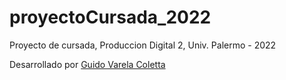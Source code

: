 # proyectoCursada_2022
Proyecto de cursada, Produccion Digital 2, Univ. Palermo - 2022

Desarrollado por <a href="#">Guido Varela Coletta</a>
